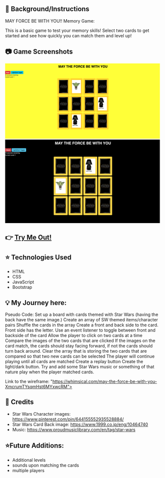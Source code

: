 ## :notebook: Background/Instructions
MAY FORCE BE WITH YOU!!
Memory Game:

This is a basic game to test your memory skills! Select two cards to get started and see how quickly you can match them and level up!  

## :camera: Game Screenshots

![alt text](./images/gamemode1.png)
![alt text](./images/gamemode2.png)

## :point_right: [Try Me Out!](https://may-the-force-be-with-you.netlify.app/)

## :star: Technologies Used
- HTML
- CSS
- JavaScript
- Bootstrap

## :bulb: My Journey here:
Pseudo Code:
Set up a board with cards themed with Star Wars (having the back have the same image.)
Create an array of SW themed items/character pairs
Shuffle the cards in the array
Create a front and back side to the card. Front side has the letter.
Use an event listener to toggle between front and backside of the card
Allow the player to click on two cards at a time
Compare the images of the two cards that are clicked
If the images on the card match, the cards should stay facing forward, if not the cards should turn back around.
Clear the array that is storing the two cards that are compared so that two new cards can be selected
The player will continue playing until all cards are matched
Create a replay button
Create the light/dark button.
Try and add some Star Wars music or something of that nature play when the player matched cards. 

Link to the wireframe:
"https://whimsical.com/may-the-force-be-with-you-XmcrumTYsqmHst6MYxwcRM">

## :green_heart: Credits
- Star Wars Character images: https://www.pinterest.com/pin/644155552935528884/
- Star Wars Card Back image: https://www.1999.co.jp/eng/10464740
- Music: https://www.proudmusiclibrary.com/en/tag/star-wars
  
## :star:Future Additions:
- Additional levels 
- sounds upon matching the cards
- multiple players